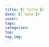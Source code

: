```yaml
---
title: {{ title }}
date: {{ date }}
cover:  
tags: 
categories: 
top:  
top_img:  
---
```






<body oncontextmenu="return false" onselectstart="return false" oncopy = "return false">
